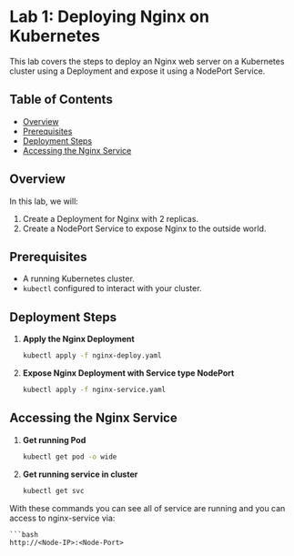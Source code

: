 # Lab 1: Deploying Nginx on Kubernetes

This lab covers the steps to deploy an Nginx web server on a Kubernetes cluster using a Deployment and expose it using a NodePort Service.

## Table of Contents
- [Overview](#overview)
- [Prerequisites](#prerequisites)
- [Deployment Steps](#deployment-steps)
- [Accessing the Nginx Service](#accessing-the-nginx-service)

## Overview
In this lab, we will:
1. Create a Deployment for Nginx with 2 replicas.
2. Create a NodePort Service to expose Nginx to the outside world.

## Prerequisites
- A running Kubernetes cluster.
- `kubectl` configured to interact with your cluster.

## Deployment Steps
1. **Apply the Nginx Deployment**
    ```bash
    kubectl apply -f nginx-deploy.yaml
2. **Expose Nginx Deployment with Service type NodePort**
    ```bash
    kubectl apply -f nginx-service.yaml

## Accessing the Nginx Service
1. **Get running Pod**
    ```bash
    kubectl get pod -o wide
2. **Get running service in cluster**
    ```bash
    kubectl get svc 
    
 With these commands you can see all of service are running and you can access to nginx-service via:

    ```bash
    http://<Node-IP>:<Node-Port>